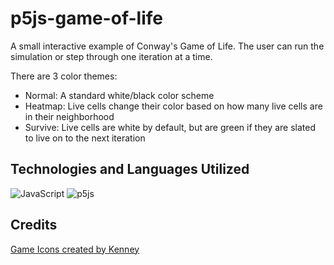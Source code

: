 # p5js-game-of-life
A small interactive example of Conway's Game of Life. The user can run the simulation or step through one iteration at a time.

There are 3 color themes:
* Normal: A standard white/black color scheme
* Heatmap: Live cells change their color based on how many live cells are in their neighborhood
* Survive: Live cells are white by default, but are green if they are slated to live on to the next iteration

## Technologies and Languages Utilized

![JavaScript](https://img.shields.io/badge/javascript-%23323330.svg?style=for-the-badge&logo=javascript&logoColor=%23F7DF1E)
![p5js](https://img.shields.io/badge/p5.js-ED225D?style=for-the-badge&logo=p5.js&logoColor=FFFFFF)

## Credits

[Game Icons created by Kenney](https://www.kenney.nl/assets/game-icons)
